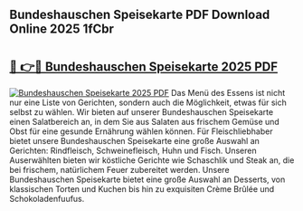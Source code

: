 ## Bundeshauschen Speisekarte PDF Download Online 2025 1fCbr

# <h2><a href="http://gc6ssmc.nevu.top/?p=Bundeshauschen+Speisekarte">🔗 👉🔴 Bundeshauschen Speisekarte 2025 PDF</a></h2>

[![Bundeshauschen Speisekarte 2025 PDF](https://i.imgur.com/dBaPXMq.png)](http://gc6ssmc.nevu.top/?p=Bundeshauschen+Speisekarte)
Das Menü des Essens ist nicht nur eine Liste von Gerichten, sondern auch die Möglichkeit, etwas für sich selbst zu wählen. Wir bieten auf unserer Bundeshauschen Speisekarte einen Salatbereich an, in dem Sie aus Salaten aus frischem Gemüse und Obst für eine gesunde Ernährung wählen können. Für Fleischliebhaber bietet unsere Bundeshauschen Speisekarte eine große Auswahl an Gerichten: Rindfleisch, Schweinefleisch, Huhn und Fisch. Unseren Auserwählten bieten wir köstliche Gerichte wie Schaschlik und Steak an, die bei frischem, natürlichem Feuer zubereitet werden. Unsere Bundeshauschen Speisekarte bietet eine große Auswahl an Desserts, von klassischen Torten und Kuchen bis hin zu exquisiten Crème Brûlée und Schokoladenfuufus.
